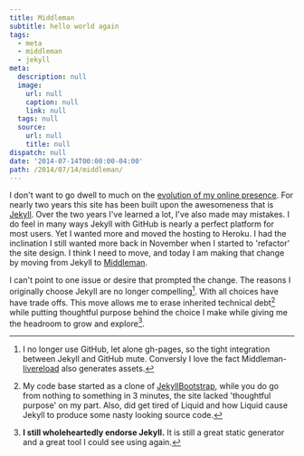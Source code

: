 ```yaml
---
title: Middleman
subtitle: hello world again
tags:
  - meta
  - middleman
  - jekyll
meta:
  description: null
  image:
    url: null
    caption: null
    link: null
  tags: null
  source:
    url: null
    title: null
dispatch: null
date: '2014-07-14T00:00:00-04:00'
path: /2014/07/14/middleman/
---
```


I don't want to go dwell to much on the [evolution of my online presence][history]. For nearly two years this site has been built upon the awesomeness that is [Jekyll][jk]. Over the two years I've learned a lot, I've also made may mistakes. I do feel in many ways Jekyll with GitHub is nearly a perfect platform for most users. Yet I wanted more and moved the hosting to Heroku. I had the inclination I still wanted more back in November when I started to 'refactor' the site design. I think I need to move, and today I am making that change by moving from Jekyll to [Middleman][mm].

I can't point to one issue or desire that prompted the change. The reasons I originally choose Jekyll are no longer compelling[^1]. With all choices have have trade offs. This move allows me to erase inherited technical debt[^2] while putting thoughtful purpose behind the choice I make while giving me the headroom to grow and explore[^3].



[^1]: I no longer use GitHub, let alone gh-pages, so the tight integration between Jekyll and GitHub mute. Conversly I love the fact Middleman-[livereload][lr] also generates assets.
[^2]: My code base started as a clone of [JekyllBootstrap][bootstrap], while you do go from nothing to something in 3 minutes, the site lacked 'thoughtful purpose' on my part. Also, did get tired of Liquid and how Liquid cause Jekyll to produce some nasty looking source code.
[^3]: **I still wholeheartedly endorse Jekyll.** It is still a great static generator and a great tool I could see using again.



[history]: /about/history
[jk]: http://jekyllrb.com/
[mm]: http://middlemanapp.com/ "makes developing websites simple"
[lr]: https://github.com/middleman/middleman-livereload
[bootstrap]: http://jekyllbootstrap.com/

